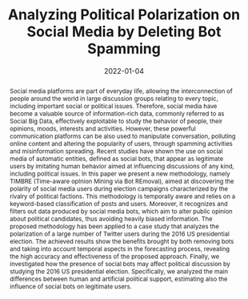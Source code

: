 ---
title: "Analyzing Political Polarization on Social Media by Deleting Bot Spamming"
date: 2022-01-04
publishDate: 2022-01-04
authors: ["Riccardo Cantini", "Fabrizio Marozzo", "Domenico Talia", "Paolo Trunfio"]
publication_types: ["2"]
abstract: "Social media platforms are part of everyday life, allowing the interconnection of people around the world in large discussion groups relating to every topic, including important social or political issues. Therefore, social media have become a valuable source of information-rich data, commonly referred to as Social Big Data, effectively exploitable to study the behavior of people, their opinions, moods, interests and activities. However, these powerful communication platforms can be also used to manipulate conversation, polluting online content and altering the popularity of users, through spamming activities and misinformation spreading. Recent studies have shown the use on social media of automatic entities, defined as social bots, that appear as legitimate users by imitating human behavior aimed at influencing discussions of any kind, including political issues. In this paper we present a new methodology, namely TIMBRE (Time-aware opInion Mining via Bot REmoval), aimed at discovering the polarity of social media users during election campaigns characterized by the rivalry of political factions. This methodology is temporally aware and relies on a keyword-based classification of posts and users. Moreover, it recognizes and filters out data produced by social media bots, which aim to alter public opinion about political candidates, thus avoiding heavily biased information. The proposed methodology has been applied to a case study that analyzes the polarization of a large number of Twitter users during the 2016 US presidential election. The achieved results show the benefits brought by both removing bots and taking into account temporal aspects in the forecasting process, revealing the high accuracy and effectiveness of the proposed approach. Finally, we investigated how the presence of social bots may affect political discussion by studying the 2016 US presidential election. Specifically, we analyzed the main differences between human and artificial political support, estimating also the influence of social bots on legitimate users."
featured: true
publication: "*Big Data and Cognitive Computing, vol.6, no. 1: 3, 2022*"
url_pdf: "files/papers/journals/BDCC-bots.pdf"
doi: "10.3390/bdcc6010003"


# Featured image
# To use, add an image named `featured.jpg/png` to your page's folder. 
image:
  caption: ""
  focal_point: ""
  preview_only: false


tags: ["social bots", "political polarization", "influence spread", "social media analysis"]

---